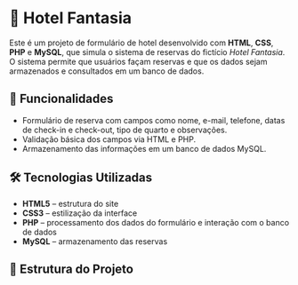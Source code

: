 # 🏨 Hotel Fantasia

Este é um projeto de formulário de hotel desenvolvido com **HTML**, **CSS**, **PHP** e **MySQL**, que simula o sistema de reservas do fictício *Hotel Fantasia*. O sistema permite que usuários façam reservas e que os dados sejam armazenados e consultados em um banco de dados.

## 🚀 Funcionalidades

- Formulário de reserva com campos como nome, e-mail, telefone, datas de check-in e check-out, tipo de quarto e observações.
- Validação básica dos campos via HTML e PHP.
- Armazenamento das informações em um banco de dados MySQL.

## 🛠 Tecnologias Utilizadas

- **HTML5** – estrutura do site
- **CSS3** – estilização da interface
- **PHP** – processamento dos dados do formulário e interação com o banco de dados
- **MySQL** – armazenamento das reservas

## 💾 Estrutura do Projeto

